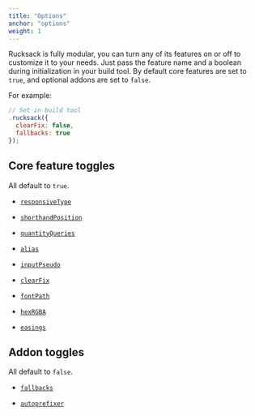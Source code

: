 ```yaml
---
title: "Options"
anchor: "options"
weight: 1
---
```


Rucksack is fully modular, you can turn any of its features on or off to customize it to your needs. Just pass the feature name and a boolean during initialization in your build tool. By default core features are set to `true`, and optional addons are set to `false`.

For example:

```javascript
// Set in build tool
.rucksack({
  clearFix: false,
  fallbacks: true
});
```

## Core feature toggles
All default to `true`.

- [`responsiveType`](#responsive-type)

- [`shorthandPosition`](#shorthand-position)

- [`quantityQueries`](#quantity-pseudo)

- [`alias`](#alias)

- [`inputPseudo`](#input)

- [`clearFix`](#clearfix)

- [`fontPath`](#font-src)

- [`hexRGBA`](#hexrgba)

- [`easings`](#easings)

## Addon toggles
All default to `false`.

- [`fallbacks`](#fallbacks)

- [`autoprefixer`](#autoprefixing)
